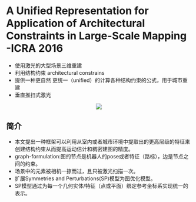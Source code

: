 # A Unified Representation for Application of Architectural Constraints in Large-Scale Mapping -ICRA 2016

* 使用激光的大型场景三维重建
* 利用结构约束 architectural constrains
* 提供一种更自然 更统一（unified）的计算各种结构约束的公式，用于城市重建
* 垂直推扫式激光

<div align="center">
<img src="https://i.loli.net/2018/06/05/5b163251e9381.png"  />
</div>

## 简介

* 本文提出一种框架可以利用从室内或者城市环境中提取出的更高层级的特征来创建结构约束从而提高运动估计和稠密建图的精度。
* graph-formulation:图的节点是机器人的pose或者特征（路标），边是节点之间的约束。
* 场景中的元素被相机一掠而过，且只被激光扫描一次。
* 扩展Symmetries and Perturbations(SP)模型为图优化模型。
* SP模型通过为每一个几何实体/特征（点或平面）绑定参考坐标系实现统一的表示。
